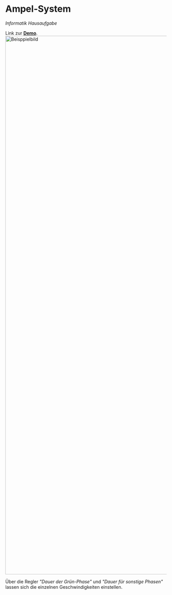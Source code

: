 # Ampel-System

*Informatik Hausaufgabe*

Link zur **[Demo](https://sleepy-bose-8a610e.netlify.app)**.
<img width="1680" alt="Beisppielbild" src="https://user-images.githubusercontent.com/38019054/156256850-da50cad8-d071-4b5e-8e7a-6477ca8fd211.png">

Über die Regler *"Dauer der Grün-Phase"* und *"Dauer für sonstige Phasen"* lassen sich die einzelnen Geschwindigkeiten einstellen.
